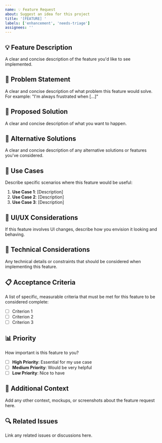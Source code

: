 ```yaml
---
name: 💡 Feature Request
about: Suggest an idea for this project
title: '[FEATURE] '
labels: ['enhancement', 'needs-triage']
assignees: ''
---
```


## 💡 Feature Description

A clear and concise description of the feature you'd like to see implemented.

## 🎯 Problem Statement

A clear and concise description of what problem this feature would solve. For example: "I'm always frustrated when [...]"

## 💭 Proposed Solution

A clear and concise description of what you want to happen.

## 🔄 Alternative Solutions

A clear and concise description of any alternative solutions or features you've considered.

## 📱 Use Cases

Describe specific scenarios where this feature would be useful:

1. **Use Case 1**: [Description]
2. **Use Case 2**: [Description]
3. **Use Case 3**: [Description]

## 🎨 UI/UX Considerations

If this feature involves UI changes, describe how you envision it looking and behaving.

## 🔧 Technical Considerations

Any technical details or constraints that should be considered when implementing this feature.

## 📋 Acceptance Criteria

A list of specific, measurable criteria that must be met for this feature to be considered complete:

- [ ] Criterion 1
- [ ] Criterion 2
- [ ] Criterion 3

## 📊 Priority

How important is this feature to you?

- [ ] **High Priority**: Essential for my use case
- [ ] **Medium Priority**: Would be very helpful
- [ ] **Low Priority**: Nice to have

## 📝 Additional Context

Add any other context, mockups, or screenshots about the feature request here.

## 🔍 Related Issues

Link any related issues or discussions here. 